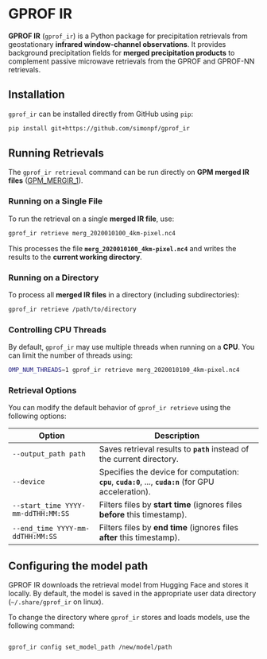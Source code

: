 # GPROF IR

**GPROF IR** (`gprof_ir`) is a Python package for precipitation retrievals from geostationary **infrared window-channel observations**. It provides background precipitation fields for **merged precipitation products** to complement passive microwave retrievals from the GPROF and GPROF-NN retrievals.

## Installation

`gprof_ir` can be installed directly from GitHub using `pip`:

```sh
pip install git+https://github.com/simonpf/gprof_ir
```

## Running Retrievals

The `gprof_ir retrieval` command can be run directly on  **GPM merged IR files** ([GPM_MERGIR_1](https://disc.gsfc.nasa.gov/datasets/GPM_MERGIR_1/summary)).

### Running on a Single File

To run the retrieval on a single **merged IR file**, use:

```sh
gprof_ir retrieve merg_2020010100_4km-pixel.nc4
```

This processes the file **`merg_2020010100_4km-pixel.nc4`** and writes the results to the **current working directory**.

### Running on a Directory

To process all **merged IR files** in a directory (including subdirectories):

```sh
gprof_ir retrieve /path/to/directory
```

### Controlling CPU Threads

By default, `gprof_ir` may use multiple threads when running on a **CPU**. You can limit the number of threads using:

```sh
OMP_NUM_THREADS=1 gprof_ir retrieve merg_2020010100_4km-pixel.nc4
```

### Retrieval Options

You can modify the default behavior of `gprof_ir retrieve` using the following options:

| Option | Description |
|--------|-------------|
| `--output_path path` | Saves retrieval results to **`path`** instead of the current directory. |
| `--device` | Specifies the device for computation: **`cpu`**, **`cuda:0`**, ..., **`cuda:n`** (for GPU acceleration). |
| `--start_time YYYY-mm-ddTHH:MM:SS` | Filters files by **start time** (ignores files **before** this timestamp). |
| `--end_time YYYY-mm-ddTHH:MM:SS` | Filters files by **end time** (ignores files **after** this timestamp). |


## Configuring the model path

GPROF IR downloads the retrieval model from Hugging Face and stores it locally. By default, the model is saved in the appropriate user data directory (``~/.share/gprof_ir`` on linux).

To change the directory where ``gprof_ir`` stores and loads models, use the following command:

``` shellsession

gprof_ir config set_model_path /new/model/path
```

